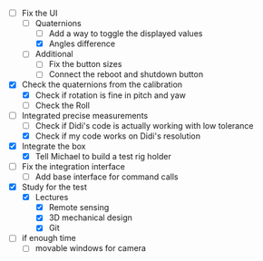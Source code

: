 - [ ] Fix the UI 
	- [ ] Quaternions
		- [ ] Add a way to toggle the displayed values
		- [x] Angles difference
	- [ ] Additional
		- [ ] Fix the button sizes
		- [ ] Connect the reboot and shutdown button
- [x] Check the quaternions from the calibration
	- [x] Check if rotation is fine in pitch and yaw
	- [ ] Check the Roll
- [ ] Integrated precise measurements
	- [ ] Check if Didi's code is actually working with low tolerance
	- [x] Check if my code works on Didi's resolution
- [x] Integrate the box
	- [x] Tell Michael to build a test rig holder
- [ ] Fix the integration interface
	- [ ] Add base interface for command calls
- [x] Study for the test
	- [x] Lectures
		- [x] Remote sensing
		- [x] 3D mechanical design
		- [x] Git
- [ ] if enough time
	- [ ] movable windows for camera
